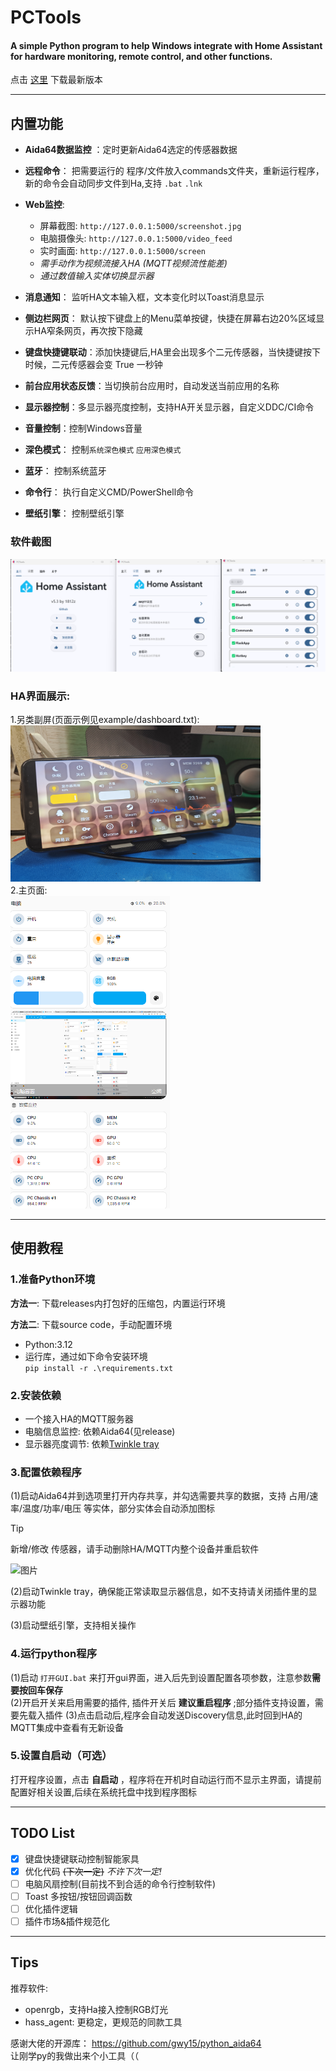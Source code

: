 # PCTools
#### A simple Python program to help Windows integrate with Home Assistant for hardware monitoring, remote control, and other functions.
点击 [这里](https://github.com/1812z/PCTools/releases/latest) 下载最新版本
***
## 内置功能

- **Aida64数据监控** ：定时更新Aida64选定的传感器数据
- **远程命令**： 把需要运行的 程序/文件放入commands文件夹，重新运行程序，新的命令会自动同步文件到Ha,支持 `.bat` `.lnk`
- **Web监控**:
    - 屏幕截图: `http://127.0.0.1:5000/screenshot.jpg`
    - 电脑摄像头: `http://127.0.0.1:5000/video_feed`
    - 实时画面: `http://127.0.0.1:5000/screen`
    - _需手动作为视频流接入HA (MQTT视频流性能差)_
    - _通过数值输入实体切换显示器_

- **消息通知**： 监听HA文本输入框，文本变化时以Toast消息显示
- **侧边栏网页**： 默认按下键盘上的Menu菜单按键，快捷在屏幕右边20%区域显示HA窄条网页，再次按下隐藏
- **键盘快捷键联动**：添加快捷键后,HA里会出现多个二元传感器，当快捷键按下时候，二元传感器会变 True 一秒钟
- **前台应用状态反馈**：当切换前台应用时，自动发送当前应用的名称
- **显示器控制**：多显示器亮度控制，支持HA开关显示器，自定义DDC/CI命令
- **音量控制**：控制Windows音量
- **深色模式**： 控制`系统深色模式` `应用深色模式` 
- **蓝牙**： 控制系统蓝牙
- **命令行**： 执行自定义CMD/PowerShell命令
- **壁纸引擎**： 控制壁纸引擎

### 软件截图
<img src=".github\images\gui.png" alt="GUI Image" width="600"/>

### HA界面展示:
1.另类副屏(页面示例见example/dashboard.txt):  
<img src=".github\images\1743859715274.jpg" alt="图片" width="400" height="250" />  
2.主页面:  
<img src=".github\images\image.png" alt="手机视图" height="500"/>



***

## 使用教程
### 1.准备Python环境

**方法一**: 下载releases内打包好的压缩包，内置运行环境

**方法二**: 下载source code，手动配置环境

- Python:3.12
- 运行库，通过如下命令安装环境  
 `pip install -r .\requirements.txt`  

### 2.安装依赖
-  一个接入HA的MQTT服务器      
- 电脑信息监控: 依赖Aida64(见release)
- 显示器亮度调节: 依赖[Twinkle tray](https://github.com/xanderfrangos/twinkle-tray/releases)

### 3.配置依赖程序
(1)启动Aida64并到选项里打开内存共享，并勾选需要共享的数据，支持 占用/速率/温度/功率/电压 等实体，部分实体会自动添加图标
> [!TIP]
> 新增/修改 传感器，请手动删除HA/MQTT内整个设备并重启软件

![图片](https://img2.moeblog.vip/images/vO74.png "图片")

(2)启动Twinkle tray，确保能正常读取显示器信息，如不支持请关闭插件里的显示器功能

(3)启动壁纸引擎，支持相关操作

### 4.运行python程序
(1)启动 `打开GUI.bat`  来打开gui界面，进入后先到设置配置各项参数，注意参数**需要按回车保存**  
(2)开启开关来启用需要的插件, 插件开关后 **建议重启程序**  ;部分插件支持设置，需要先载入插件
(3)点击启动后,程序会自动发送Discovery信息,此时回到HA的MQTT集成中查看有无新设备  


### 5.设置自启动（可选）
打开程序设置，点击 **自启动** ，程序将在开机时自动运行而不显示主界面，请提前配置好相关设置,后续在系统托盘中找到程序图标

***

## TODO List
- [X] 键盘快捷键联动控制智能家具
- [X] 优化代码 ~~(下次一定)~~ *不许下次一定!*
- [ ] 电脑风扇控制(目前找不到合适的命令行控制软件)
- [ ] Toast 多按钮/按钮回调函数
- [ ] 优化插件逻辑
- [ ] 插件市场&插件规范化

***

## Tips
推荐软件:
- openrgb，支持Ha接入控制RGB灯光  
- hass_agent: 更稳定，更规范的同款工具

感谢大佬的开源库： https://github.com/gwy15/python_aida64  
让刚学py的我做出来个小工具（（
